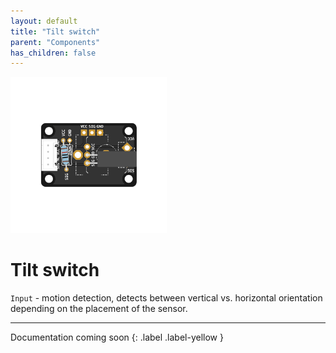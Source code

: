 ```yaml
---
layout: default
title: "Tilt switch"
parent: "Components"
has_children: false
---
```


<img src="assets/custom-tilt-switch-centered.png" alt="Custom Tilt Switch" width="250"/>

# Tilt switch
`Input` - motion detection, detects between vertical vs. horizontal orientation depending on the placement of the sensor.

---

Documentation coming soon
{: .label .label-yellow }
